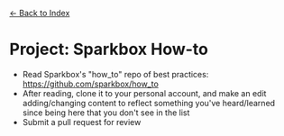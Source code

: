 [← Back to Index](../index.md)

# Project: Sparkbox How-to

* Read Sparkbox's "how_to" repo of best practices: <https://github.com/sparkbox/how_to>
* After reading, clone it to your personal account, and make an edit adding/changing content to reflect something you've heard/learned since being here that you don't see in the list
* Submit a pull request for review
